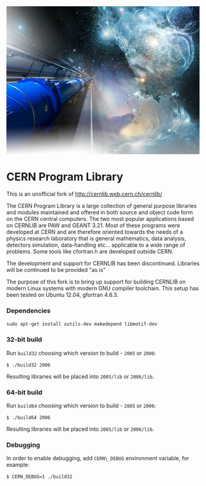 ![cern.jpg](cern.jpg)

# CERN Program Library

This is an unofficial fork of http://cernlib.web.cern.ch/cernlib/

The CERN Program Library is a large collection of general purpose libraries and modules maintained and offered in both source and object code form on the CERN central computers. The two most popular applications based on CERNLIB are PAW and GEANT 3.21. Most of these programs were developed at CERN and are therefore oriented towards the needs of a physics research laboratory that is general mathematics, data analysis, detectors simulation, data-handling etc... applicable to a wide range of problems. Some tools like cfortran.h are developed outside CERN.

The development and support for CERNLIB has been discontinued. Libraries will be continued to be provided "as is"

The purpose of this fork is to bring up support for building CERNLIB on modern Linux systems with modern GNU compiler toolchain. This setup has been tested on Ubuntu 12.04, gfortran 4.6.3.

### Dependencies

```
sudo apt-get install xutils-dev makedepend libmotif-dev
```

### 32-bit build

Run `build32` choosing which version to build - `2005` or `2006`:

```
$ ./build32 2006
```

Resulting libraries will be placed into `2005/lib` or `2006/lib`.

### 64-bit build

Run `build64` choosing which version to build - `2005` or `2006`:

```
$ ./build64 2006
```

Resulting libraries will be placed into `2005/lib` or `2006/lib`.

### Debugging

In order to enable debugging, add `CERN\_DEBUG` environment variable, for example:

```
$ CERN_DEBUG=1 ./build32
```
